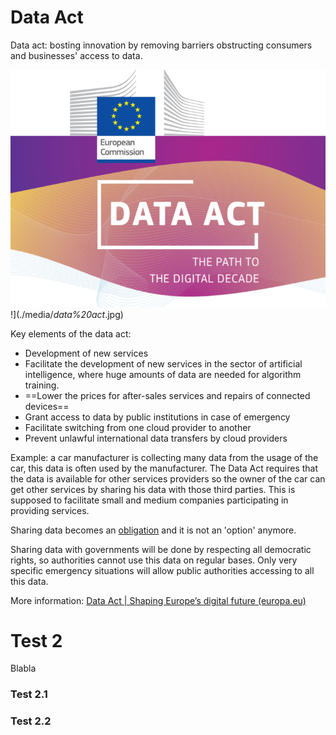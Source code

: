 # **Data Act**

Data act: bosting innovation by removing barriers obstructing consumers and businesses' access to data.

![_data act_](./media/_data%20act_.jpg)!](./media/_data%20act_.jpg)

Key elements of the data act:

- Development of new services
- Facilitate the development of new services in the sector of artificial intelligence, where huge amounts of data are needed for algorithm training.
- ==Lower the prices for after-sales services and repairs of connected devices==
- Grant access to data by public institutions in case of emergency 
- Facilitate switching from one cloud provider to another
- Prevent unlawful international data transfers by cloud providers



Example: a car manufacturer is collecting many data from the usage of the car, this data is often used by the manufacturer. The Data Act requires that the data is available for other services providers so the owner of the car can get other services by sharing his data with those third parties. This is supposed to facilitate small and medium companies participating in providing services.

Sharing data becomes an <u>obligation</u> and it is not an 'option' anymore. 

Sharing data with governments will be done by respecting all democratic rights, so authorities cannot use this data on regular bases. Only very specific emergency situations will allow public authorities accessing to all this data.



More information: [Data Act | Shaping Europe’s digital future (europa.eu)](https://digital-strategy.ec.europa.eu/en/policies/data-act)





# Test 2

Blabla

### Test 2.1





### Test 2.2



